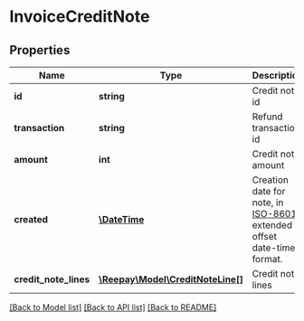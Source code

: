 # InvoiceCreditNote

## Properties
Name | Type | Description | Notes
------------ | ------------- | ------------- | -------------
**id** | **string** | Credit note id |
**transaction** | **string** | Refund transaction id |
**amount** | **int** | Credit note amount |
**created** | [**\DateTime**](\DateTime.md) | Creation date for note, in [ISO-8601](http://en.wikipedia.org/wiki/ISO_8601) extended offset date-time format. |
**credit_note_lines** | [**\Reepay\Model\CreditNoteLine[]**](CreditNoteLine.md) | Credit note lines |

[[Back to Model list]](../../README.md#documentation-for-models) [[Back to API list]](../../README.md#documentation-for-api-endpoints) [[Back to README]](../../README.md)


